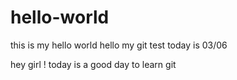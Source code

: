 # hello-world
this is my hello world
hello my git test
today is 03/06

hey girl !
today is a good day to learn git
